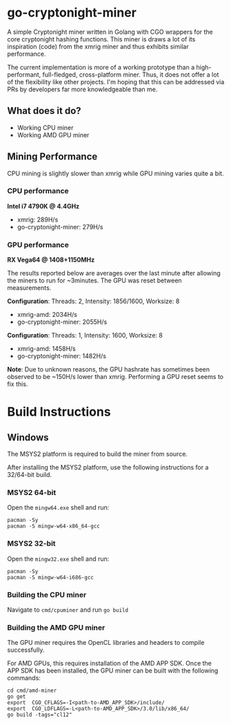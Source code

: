 # go-cryptonight-miner

A simple Cryptonight miner written in Golang with CGO wrappers for the core cryptonight hashing functions. This miner is draws a lot of its inspiration (code) from the xmrig miner and thus exhibits similar performance.

The current implementation is more of a working prototype than a high-performant, full-fledged, cross-platform miner. Thus, it does not offer a lot of the flexibility like other projects.
I'm hoping that this can be addressed via PRs by developers far more knowledgeable than me.

## What does it do?
  - Working CPU miner
  - Working AMD GPU miner

## Mining Performance
CPU mining is slightly slower than xmrig while GPU mining varies quite a bit.

### CPU performance
**Intel i7 4790K @ 4.4GHz**  

  - xmrig:                 289H/s
  - go-cryptonight-miner:  279H/s

### GPU performance
**RX Vega64 @ 1408+1150MHz**  

The results reported below are averages over the last minute after allowing the miners to run for ~3minutes. The GPU was reset between measurements.

**Configuration**: Threads: 2, Intensity: 1856/1600, Worksize: 8
  - xmrig-amd:            2034H/s
  - go-cryptonight-miner: 2055H/s
  
**Configuration**: Threads: 1, Intensity: 1600, Worksize: 8
  - xmrig-amd:            1458H/s
  - go-cryptonight-miner: 1482H/s

**Note**: Due to unknown reasons, the GPU hashrate has sometimes been observed to be ~150H/s lower than xmrig. Performing a GPU reset seems to fix this.

# Build Instructions

## Windows
The MSYS2 platform is required to build the miner from source.  

After installing the MSYS2 platform, use the following instructions for a 32/64-bit build.

### MSYS2 64-bit
Open the `mingw64.exe` shell and run:

    pacman -Sy
    pacman -S mingw-w64-x86_64-gcc

### MSYS2 32-bit
Open the `mingw32.exe` shell and run:

    pacman -Sy
    pacman -S mingw-w64-i686-gcc

### Building the CPU miner
Navigate to `cmd/cpuminer` and run `go build`

### Building the AMD GPU miner
The GPU miner requires the OpenCL libraries and headers to compile successfully.

For AMD GPUs, this requires installation of the AMD APP SDK. Once the APP SDK has been installed, the GPU miner can be built with the following commands:

    cd cmd/amd-miner
    go get
    export  CGO_CFLAGS=-I<path-to-AMD_APP_SDK>/include/
    export  CGO_LDFLAGS=-L<path-to-AMD_APP_SDK>/3.0/lib/x86_64/
    go build -tags="cl12"
    
